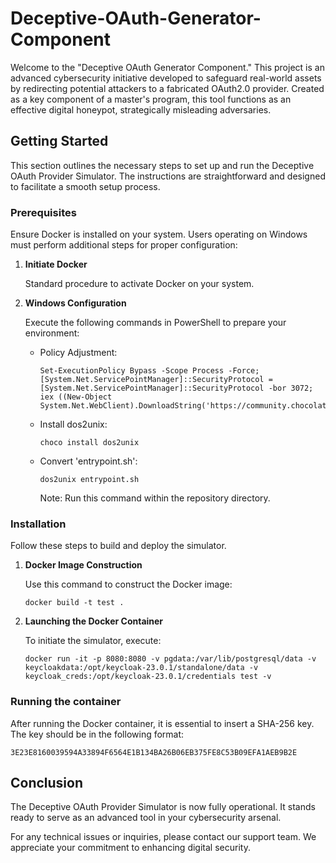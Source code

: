 # Deceptive-OAuth-Generator-Component

Welcome to the "Deceptive OAuth Generator Component." This project is an advanced cybersecurity initiative developed to safeguard real-world assets by redirecting potential attackers to a fabricated OAuth2.0 provider. Created as a key component of a master's program, this tool functions as an effective digital honeypot, strategically misleading adversaries.

## Getting Started

This section outlines the necessary steps to set up and run the Deceptive OAuth Provider Simulator. The instructions are straightforward and designed to facilitate a smooth setup process.

### Prerequisites

Ensure Docker is installed on your system. Users operating on Windows must perform additional steps for proper configuration:

1. **Initiate Docker**

   Standard procedure to activate Docker on your system.

2. **Windows Configuration**

   Execute the following commands in PowerShell to prepare your environment:

   - Policy Adjustment:
     ```
     Set-ExecutionPolicy Bypass -Scope Process -Force; [System.Net.ServicePointManager]::SecurityProtocol = [System.Net.ServicePointManager]::SecurityProtocol -bor 3072; iex ((New-Object System.Net.WebClient).DownloadString('https://community.chocolatey.org/install.ps1'))
     ```

   - Install dos2unix:
     ```
     choco install dos2unix
     ```

   - Convert 'entrypoint.sh':
     ```
     dos2unix entrypoint.sh
     ```
     Note: Run this command within the repository directory.

### Installation

Follow these steps to build and deploy the simulator.

1. **Docker Image Construction**

   Use this command to construct the Docker image:
   ```
   docker build -t test .
   ```
3. **Launching the Docker Container**

   To initiate the simulator, execute:
   ```
   docker run -it -p 8080:8080 -v pgdata:/var/lib/postgresql/data -v keycloakdata:/opt/keycloak-23.0.1/standalone/data -v keycloak_creds:/opt/keycloak-23.0.1/credentials test -v
   ```

### Running the container

After running the Docker container, it is essential to insert a SHA-256 key. The key should be in the following format:
```
3E23E8160039594A33894F6564E1B134BA26B06EB375FE8C53B09EFA1AEB9B2E
```
## Conclusion

The Deceptive OAuth Provider Simulator is now fully operational. It stands ready to serve as an advanced tool in your cybersecurity arsenal.

For any technical issues or inquiries, please contact our support team. We appreciate your commitment to enhancing digital security.
